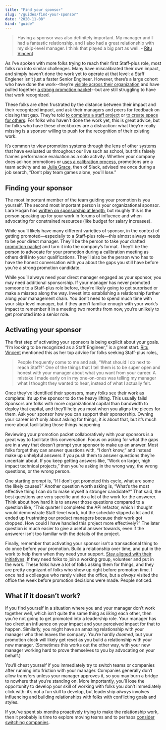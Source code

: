 ```yaml
---
title: "Find your sponsor"
slug: "/guides/find-your-sponsor"
date: "2020-11-08"
kind: "guide"
---
```



> Having a sponsor was also definitely important. My manager and I had a fantastic relationship, and I also had a great relationship with my skip-level manager. I think that played a big part as well.
> \- [Ritu Vincent](/stories/ritu-vincent)


As I’ve spoken with more folks trying to reach their first Staff-plus role, most folks run into similar challenges. Many have miscalibrated their own impact, and simply haven’t done the work yet to operate at that level: a Staff Engiener isn’t just a faster Senior Engineer. However, there’s a large cohort who have done the work--they’re [visible across their organization](https://staffeng.com/guides/being-visible) and have pulled together [a strong promotion packet](https://staffeng.com/guides/promo-packets)--but are still struggling to have that work recognized.

These folks are often frustrated by the distance between their impact and their recognized impact, and ask their managers and peers for feedback on closing that gap. They’re told [to complete a staff project](https://staffeng.com/guides/staff-projects) or [to create space for others](https://staffeng.com/guides/create-space-for-others). For folks who haven’t done the work yet, this is great advice, but for folks who have these checkboxes are a distraction: what they’re really missing is a sponsor willing to push for the recognition of their existing work.

It’s common to view promotion systems through the lens of other systems that have evaluated us throughout our live such as school, but this falsely frames performance evaluation as a solo activity. Whether your company does ad-hoc promotions or [uses a calibration process](https://lethain.com/perf-management-system/), promotions are a team activity and as [Julia Grace](https://twitter.com/jewelia), then of Slack, advised me once during a job search, “Don’t play team games alone, you’ll lose.”

## Finding your sponsor

The most important member of the team guiding your promotion is you yourself. The second most important person is your organizational sponsor. Lara Hogan has [written on sponsorship at length](https://larahogan.me/blog/what-sponsorship-looks-like/), but roughly this is the person speaking up for your work in forums of influence and when advocating for constrained resources (like budget for salary increases).

While you’ll likely have many different varieties of sponsor, in the context of getting promoted—especially to a Staff-plus role—this almost always needs to be your direct manager. They’ll be the person to take your drafted [promotion packet](https://staffeng.com/guides/promo-packets) and turn it into the company’s format. They’ll be the person to advocate for your promotion during a calibration meeting as others drill into your qualifications. They’ll also be the person who has to have the honest conversation with you about the gaps you still have before you’re a strong promotion candidate.

While you’ll always need your direct manager engaged as your sponsor, you may need additional sponsorship. If your manager has never promoted someone to a Staff-plus role before, they’re likely going to get surprised or make a misstep along the way. Invest into establishing a relationship further along your management chain. You don’t need to spend much time with your skip-level manager, but if they aren’t familiar enough with your work’s impact to remember it in a meeting two months from now, you’re unlikely to get promoted into a senior role.

## Activating your sponsor

The first step of activating your sponsors is being explicit about your goals. “I’m looking to be recognized as a Staff Engineer,” is a great start. [Ritu Vincent](https://staffeng.com/stories/ritu-vincent) mentioned this as her top advice for folks seeking Staff-plus roles,

> People frequently come to me and ask, “What should I do next to reach Staff?” One of the things that I tell them is to be super open and honest with your manager about what you want from your career. A mistake I made early on in my one-on-ones was telling my manager what I thought they wanted to hear, instead of what I actually felt.

Once they’ve identified their sponsors, many folks see their work as complete: it’s up the sponsor to do the heavy lifting. This usually fails! Sponsors are folks with more organizational capital than bandwidth to deploy that capital, and they’ll help you most when you aligns the pieces for them. Ask your sponsor how you can support their sponsorship. Owning your career isn’t only about asking for things, it _is_ about that, but it’s much more about facilitating those things happening.

Reviewing your promotion packet collaboratively with your sponsors is a great way to facilitate this conversation. Focus on asking for what the gaps are in a way that doesn’t prompt your sponsor to make up an answer. Most folks forget they can answer questions with, “I don’t know,” and instead make up unhelpful answers if you push them to answer questions they’re uncertain about. If you keep getting answers like, “Work on larger, high impact technical projects,” then you’re asking in the wrong way, the wrong questions, or the wrong person.

One starting prompt is, “If I don’t get promoted this cycle, what are some the likely causes?” Another question worth asking is, “What’s the most effective thing I can do to make myself a stronger candidate?” That said, the best questions are very specific and do a lot of the work for the answerer. Think about how hard it is to answer those questions compared to a question like,  “This quarter I completed the API refactor, which I thought would demonstrate Staff-level work, but the schedule slipped a lot and it ended up frustrating our product managers because their work got dropped. How could I have handled this project more effectively?” The later question is much easier to give a useful answer towards, even if the answerer isn’t too familiar with the details of the project.

Finally, remember that activating your sponsor isn’t a transactional thing to do once before your promotion. Build a relationship over time, and put in the work to help them when they need your support. [Stay aligned with their initiatives](https://staffeng.com/guides/staying-aligned-with-authority ). If they need folks to join a working group, volunteer and put in the work. These folks have a lot of folks asking them for things, and they are pretty cognizant of folks who show up right before promotion time. I once had a colleague who rarely visited the office, but a _always_ visited the office the week before promotion decisions were made. People noticed.

## What if it doesn’t work?

If you find yourself in a situation where you and your manager don’t work together well, which isn’t quite the same thing as _liking_ each other, then you’re not going to get promoted into a leadership role. Your manager has too direct an influence on your impact and your perceived impact for that to happen. Similarly, you might have an amazing relationship with your manager who then leaves the company. You’re hardly _doomed_, but your promotion clock will likely get reset as you build a relationship with your new manager. (Sometimes this works out the other way, with your new manager working hard to prove themselves to you by advocating on your behalf.)

You’ll cheat yourself if you immediately try to switch teams or companies after running into friction with your manager. Companies generally don’t allow transfers unless your manager approves it, so you may burn a bridge to nowhere that you’re standing on. More importantly, you’ll lose the opportunity to develop your skill of working with folks you don’t immediately click with: it’s not a fun skill to develop, but leadership _always_ involves influencing and building relationships with folks with conflicting goals and styles.

If you’ve spent six months proactively trying to make the relationship work, then it probably is time to explore moving teams and to perhaps [consider switching companies](https://staffeng.com/guides/deciding-to-switch).
